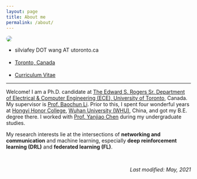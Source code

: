 ```yaml
---
layout: page
title: About me
permalink: /about/
---
```


  <img src="../assets/img/selfie.jpg" class="center" style="max-width: 200px; border-radius: 50%;">
  <div class="center brief">
    <ul>
    <li>
    <i class="em em-email" aria-role="presentation" aria-label="ENVELOPE"></i>
    <a>
      silviafey DOT wang AT utoronto.ca
    </a>
    </li>&nbsp;&nbsp;
    <!-- <li>
    <i class="em em-telephone_receiver" aria-role="presentation" aria-label="TELEPHONE RECEIVER"></i>
    <a>
      (+1) 437-351-1631
    </a>
    </li>&nbsp;&nbsp; -->
    <li>
    <i class="em em-round_pushpin" aria-role="presentation" aria-label="ROUND PUSHPIN"></i>
    <a href="https://www.google.com/maps/place/Bahen+Centre+for+Information+Technology/">
      Toronto, Canada
    </a>
    </li>&nbsp;&nbsp;
    <li>
    <i class="em em-bookmark_tabs" aria-role="presentation" aria-label="BOOKMARK TABS"></i>
    <a href="/assets/CV_feiwang.pdf">
      Curriculum Vitae
    </a>
    </li>
    </ul>
    </div>

---
Welcome<i class="em em-wave" aria-role="presentation" aria-label="WAVING HAND SIGN"></i>! I am a Ph.D. candidate at [The Edward S. Rogers Sr. Department of Electrical & Computer Engineering (ECE), University of Toronto][ece], Canada. My supervisor is [Prof. Baochun Li][bcl]. Prior to this, I spent four wonderful years at [Hongyi Honor College][hy], [Wuhan University (WHU)][whu], China, and got my B.E. degree there. I worked with [Prof. Yanjiao Chen][yjc] during my undergraduate studies. 

My research interests lie at the intersections of **networking and communication** and machine learning, especially **deep reinforcement learning (DRL)** and **federated learning (FL)**. 



<br/>
<div align="right">
<p><i>Last modified: May, 2021</i></p>
</div>




[hy]: http://hyxt.whu.edu.cn/
[whu]: https://en.whu.edu.cn/
[yjc]: http://iqua.ece.toronto.edu/ychen/
[i]: http://iqua.ece.toronto.edu/aboutus/lab.html
[ut]: https://www.utoronto.ca/
[ece]: https://www.ece.utoronto.ca/
[bcl]: http://iqua.ece.toronto.edu/bli/index.html
[se]: https://ca.linkedin.com/in/salma-emara-b37802a9
